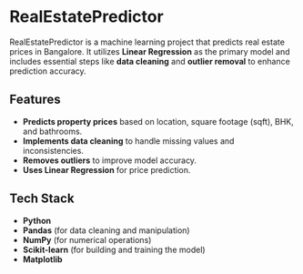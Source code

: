 # RealEstatePredictor

RealEstatePredictor is a machine learning project that predicts real estate prices in Bangalore. It utilizes **Linear Regression** as the primary model and includes essential steps like **data cleaning** and **outlier removal** to enhance prediction accuracy.

## Features
- **Predicts property prices** based on location, square footage (sqft), BHK, and bathrooms.
- **Implements data cleaning** to handle missing values and inconsistencies.
- **Removes outliers** to improve model accuracy.
- **Uses Linear Regression** for price prediction.

## Tech Stack
- **Python**
- **Pandas** (for data cleaning and manipulation)
- **NumPy** (for numerical operations)
- **Scikit-learn** (for building and training the model)
- **Matplotlib**
